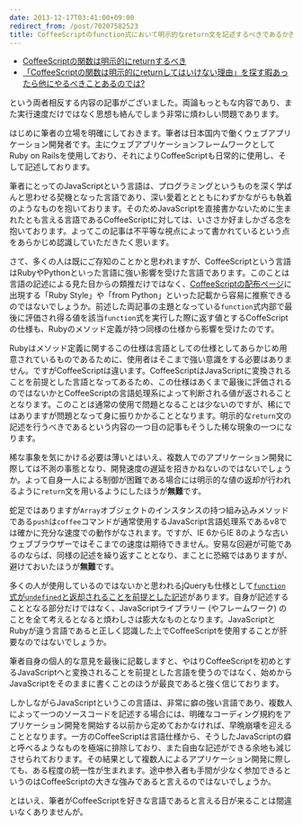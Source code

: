 ```yaml
---
date: 2013-12-17T03:41:00+09:00
redirect_from: /post/70207582523
title: CoffeeScriptのfunction式において明示的なreturn文を記述するべきであるか否か
---
```


- [CoffeeScriptの関数は明示的にreturnするべき](http://kadoppe.com/archives/2013/12/coffeescript-function-return.html)
- [「CoffeeScriptの関数は明示的にreturnしてはいけない理由」を探す暇あったら他にやるべきことあるのでは?](http://mizchi.hatenablog.com/entry/2013/12/16/184306)

という両者相反する内容の記事がございました。両論もっともな内容であり、また実行速度だけではなく思想も絡んでしまう非常に煩わしい問題であります。

はじめに筆者の立場を明確にしておきます。筆者は日本国内で働くウェブアプリケーション開発者です。主にウェブアプリケーションフレームワークとしてRuby on Railsを使用しており、それによりCoffeeScriptも日常的に使用し、そして記述しております。

筆者にとってのJavaScriptという言語は、プログラミングというものを深く学ばんと思わせる契機となった言語であり、深い愛着ととともにわずかながらも執着のようなものを抱いております。そのためJavaScriptを直接書かないために生まれたとも言える言語であるCoffeeScriptに対しては、いささか好ましかざる念を抱いております。よってこの記事は不平等な視点によって書かれているという点をあらかじめ認識していただきたく思います。

さて、多くの人は既にご存知のことかと思われますが、CoffeeScriptという言語はRubyやPythonといった言語に強い影響を受けた言語であります。このことは言語の記述による見た目からの類推だけではなく、[CoffeeScriptの配布ページ](http://coffeescript.org/)に出現する「Ruby Style」や「from Python」といった記載から容易に推察できるのではないでしょうか。前述した両記事の主題となっている`function`式内部で最後に評価され得る値を該当`function`式を実行した際に返す値とするCoffeScriptの仕様も、Rubyのメソッド定義が持つ同様の仕様から影響を受けたのです。

Rubyはメソッド定義に関するこの仕様は言語としての仕様としてあらかじめ用意されているものであるために、使用者はそこまで強い意識をする必要はありません。ですがCoffeeScriptは違います。CoffeeScriptはJavaScriptに変換されることを前提とした言語となってあるため、この仕様はあくまで最後に評価されるのではないかとCoffeeScriptの言語処理系によって判断される値が返されることとなります。このことは通常の使用で問題となることは少ないのですが、稀にではありますが問題となって身に振りかかることとなります。明示的な`return`文の記述を行うべきであるという内容の一つ目の記事もそうした稀な現象の一つになります。

稀な事象を気にかける必要は薄いとはいえ、複数人でのアプリケーション開発に際しては不測の事態となり、開発速度の遅延を招きかねないのではないでしょうか。よって自身一人による制御が困難である場合には明示的な値の返却が行われるように`return`文を用いるようにしたほうが**無難**です。

蛇足ではありますが`Array`オブジェクトのインスタンスの持つ組み込みメソッドである`push`は`coffee`コマンドが通常使用するJavaScript言語処理系であるv8では確かに充分な速度での動作がなされます。ですが、IE 6からIE 8のような古いウェブブラウザーではそこまでの速度は期待できません。安易な回避が可能であるのならば、同様の記述を繰り返すこととなり、まことに恐縮ではありますが、避けておいたほうが**無難**です。

多くの人が使用しているのではないかと思われるjQueryも仕様として[`function`式が`undefined`と返却されることを前提とした記述](https://github.com/jquery/jquery/blob/2.0.3/src/event.js#L573)があります。自身が記述することとなる部分だけではなく、JavaScriptライブラリー (やフレームワーク) のことを全て考えるとなると煩わしさは膨大なものとなります。JavaScriptとRubyが違う言語であると正しく認識した上でCoffeeScriptを使用することが肝要なのではないでしょうか。

筆者自身の個人的な意見を最後に記載しますと、やはりCoffeeScriptを初めとするJavaScriptへと変換されることを前提とした言語を使うのではなく、始めからJavaScriptをそのままに書くことのほうが最良であると強く信じております。

しかしながらJavaScriptというこの言語は、非常に癖の強い言語であり、複数人によって一つのソースコードを記述する場合には、明確なコーディング規約をアプリケーション開発を開始する以前から定めておかなければ、早晩崩壊を迎えることとなります。一方のCoffeeScriptは言語仕様から、そうしたJavaScriptの癖と呼べるようなものを極端に排除しており、また自由な記述ができる余地も減じさせられております。その結果として複数人によるアプリケーション開発に際しても、ある程度の統一性が生まれます。途中参入者も手間が少なく参加できるというのはCoffeeScriptの大きな強みであると言えるのではないでしょうか。

とはいえ、筆者がCoffeeScriptを好きな言語であると言える日が来ることは間違いなくありませんが。
